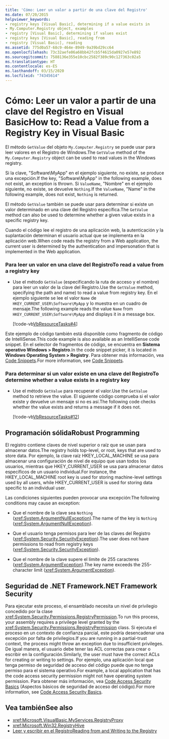 ```yaml
---
title: 'Cómo: Leer un valor a partir de una clave del Registro'
ms.date: 07/20/2015
helpviewer_keywords:
- registry keys [Visual Basic], determining if a value exists in
- My.Computer.Registry object, examples
- registry [Visual Basic], determining if values exist
- registry keys [Visual Basic], reading from
- registry [Visual Basic], reading
ms.assetid: 775d0a57-68c9-464e-8949-9a39bd29cc64
ms.openlocfilehash: 73c32aefe06a68bb42fcb5f4615da0927e57e892
ms.sourcegitcommit: 7588136e355e10cbc2582f389c90c127363c02a5
ms.translationtype: HT
ms.contentlocale: es-ES
ms.lasthandoff: 03/15/2020
ms.locfileid: "74345614"
---
```

# <a name="how-to-read-a-value-from-a-registry-key-in-visual-basic"></a><span data-ttu-id="691ca-102">Cómo: Leer un valor a partir de una clave del Registro en Visual Basic</span><span class="sxs-lookup"><span data-stu-id="691ca-102">How to: Read a Value from a Registry Key in Visual Basic</span></span>

<span data-ttu-id="691ca-103">El método `GetValue` del objeto `My.Computer.Registry` se puede usar para leer valores en el Registro de Windows.</span><span class="sxs-lookup"><span data-stu-id="691ca-103">The `GetValue` method of the `My.Computer.Registry` object can be used to read values in the Windows registry.</span></span>  
  
 <span data-ttu-id="691ca-104">Si la clave, "Software\MyApp" en el ejemplo siguiente, no existe, se produce una excepción.</span><span class="sxs-lookup"><span data-stu-id="691ca-104">If the key, "Software\MyApp" in the following example, does not exist, an exception is thrown.</span></span> <span data-ttu-id="691ca-105">Si `ValueName`, "Nombre" en el ejemplo siguiente, no existe, se devuelve `Nothing`.</span><span class="sxs-lookup"><span data-stu-id="691ca-105">If the `ValueName`,  "Name" in the following example, does not exist, `Nothing` is returned.</span></span>  
  
 <span data-ttu-id="691ca-106">El método `GetValue` también se puede usar para determinar si existe un valor determinado en una clave del Registro específica.</span><span class="sxs-lookup"><span data-stu-id="691ca-106">The `GetValue` method can also be used to determine whether a given value exists in a specific registry key.</span></span>  
  
 <span data-ttu-id="691ca-107">Cuando el código lee el registro de una aplicación web, la autenticación y la suplantación determinan el usuario actual que se implementa en la aplicación web.</span><span class="sxs-lookup"><span data-stu-id="691ca-107">When code reads the registry from a Web application, the current user is determined by the authentication and impersonation that is implemented in the Web application.</span></span>  
  
### <a name="to-read-a-value-from-a-registry-key"></a><span data-ttu-id="691ca-108">Para leer un valor en una clave del Registro</span><span class="sxs-lookup"><span data-stu-id="691ca-108">To read a value from a registry key</span></span>  
  
- <span data-ttu-id="691ca-109">Use el método `GetValue` (especificando la ruta de acceso y el nombre) para leer un valor de la clave del Registro.</span><span class="sxs-lookup"><span data-stu-id="691ca-109">Use the `GetValue` method, specifying the path and name) to read a value from registry key.</span></span> <span data-ttu-id="691ca-110">En el ejemplo siguiente se lee el valor `Name` de `HKEY_CURRENT_USER\Software\MyApp` y lo muestra en un cuadro de mensaje.</span><span class="sxs-lookup"><span data-stu-id="691ca-110">The following example reads the value `Name` from `HKEY_CURRENT_USER\Software\MyApp` and displays it in a message box.</span></span>  
  
     [!code-vb[VbResourceTasks#4](~/samples/snippets/visualbasic/VS_Snippets_VBCSharp/VbResourceTasks/VB/Class1.vb#4)]  
  
 <span data-ttu-id="691ca-111">Este ejemplo de código también está disponible como fragmento de código de IntelliSense.</span><span class="sxs-lookup"><span data-stu-id="691ca-111">This code example is also available as an IntelliSense code snippet.</span></span> <span data-ttu-id="691ca-112">En el selector de fragmentos de código, se encuentra en **Sistema operativo Windows > Registro**.</span><span class="sxs-lookup"><span data-stu-id="691ca-112">In the code snippet picker, it is located in **Windows Operating System > Registry**.</span></span> <span data-ttu-id="691ca-113">Para obtener más información, vea [Code Snippets](/visualstudio/ide/code-snippets).</span><span class="sxs-lookup"><span data-stu-id="691ca-113">For more information, see [Code Snippets](/visualstudio/ide/code-snippets).</span></span>  
  
### <a name="to-determine-whether-a-value-exists-in-a-registry-key"></a><span data-ttu-id="691ca-114">Para determinar si un valor existe en una clave del Registro</span><span class="sxs-lookup"><span data-stu-id="691ca-114">To determine whether a value exists in a registry key</span></span>  
  
- <span data-ttu-id="691ca-115">Use el método `GetValue` para recuperar el valor.</span><span class="sxs-lookup"><span data-stu-id="691ca-115">Use the `GetValue` method to retrieve the value.</span></span> <span data-ttu-id="691ca-116">El siguiente código comprueba si el valor existe y devuelve un mensaje si no es así.</span><span class="sxs-lookup"><span data-stu-id="691ca-116">The following code checks whether the value exists and returns a message if it does not.</span></span>  
  
     [!code-vb[VbResourceTasks#12](~/samples/snippets/visualbasic/VS_Snippets_VBCSharp/VbResourceTasks/VB/Class1.vb#12)]  
  
## <a name="robust-programming"></a><span data-ttu-id="691ca-117">Programación sólida</span><span class="sxs-lookup"><span data-stu-id="691ca-117">Robust Programming</span></span>  

 <span data-ttu-id="691ca-118">El registro contiene claves de nivel superior o raíz que se usan para almacenar datos.</span><span class="sxs-lookup"><span data-stu-id="691ca-118">The registry holds top-level, or root, keys that are used to store data.</span></span> <span data-ttu-id="691ca-119">Por ejemplo, la clave raíz HKEY_LOCAL_MACHINE se usa para almacenar una configuración de nivel de equipo que usan todos los usuarios, mientras que HKEY_CURRENT_USER se usa para almacenar datos específicos de un usuario individual.</span><span class="sxs-lookup"><span data-stu-id="691ca-119">For instance, the HKEY_LOCAL_MACHINE root key is used for storing machine-level settings used by all users, while HKEY_CURRENT_USER is used for storing data specific to an individual user.</span></span>  
  
 <span data-ttu-id="691ca-120">Las condiciones siguientes pueden provocar una excepción:</span><span class="sxs-lookup"><span data-stu-id="691ca-120">The following conditions may cause an exception:</span></span>  
  
- <span data-ttu-id="691ca-121">Que el nombre de la clave sea `Nothing` (<xref:System.ArgumentNullException>).</span><span class="sxs-lookup"><span data-stu-id="691ca-121">The name of the key is `Nothing` (<xref:System.ArgumentNullException>).</span></span>  
  
- <span data-ttu-id="691ca-122">Que el usuario tenga permisos para leer de las claves del Registro (<xref:System.Security.SecurityException>).</span><span class="sxs-lookup"><span data-stu-id="691ca-122">The user does not have permissions to read from registry keys (<xref:System.Security.SecurityException>).</span></span>  
  
- <span data-ttu-id="691ca-123">Que el nombre de la clave supere el límite de 255 caracteres (<xref:System.ArgumentException>).</span><span class="sxs-lookup"><span data-stu-id="691ca-123">The key name exceeds the 255-character limit (<xref:System.ArgumentException>).</span></span>  
  
## <a name="net-framework-security"></a><span data-ttu-id="691ca-124">Seguridad de .NET Framework</span><span class="sxs-lookup"><span data-stu-id="691ca-124">.NET Framework Security</span></span>  

 <span data-ttu-id="691ca-125">Para ejecutar este proceso, el ensamblado necesita un nivel de privilegio concedido por la clase <xref:System.Security.Permissions.RegistryPermission>.</span><span class="sxs-lookup"><span data-stu-id="691ca-125">To run this process, your assembly requires a privilege level granted by the <xref:System.Security.Permissions.RegistryPermission> class.</span></span> <span data-ttu-id="691ca-126">Si ejecuta el proceso en un contexto de confianza parcial, este podría desencadenar una excepción por falta de privilegios.</span><span class="sxs-lookup"><span data-stu-id="691ca-126">If you are running in a partial-trust context, the process might throw an exception due to insufficient privileges.</span></span> <span data-ttu-id="691ca-127">De igual manera, el usuario debe tener las ACL correctas para crear o escribir en la configuración.</span><span class="sxs-lookup"><span data-stu-id="691ca-127">Similarly, the user must have the correct ACLs for creating or writing to settings.</span></span> <span data-ttu-id="691ca-128">Por ejemplo, una aplicación local que tenga permiso de seguridad de acceso del código puede que no tenga permiso para el sistema operativo.</span><span class="sxs-lookup"><span data-stu-id="691ca-128">For example, a local application that has the code access security permission might not have operating system permission.</span></span> <span data-ttu-id="691ca-129">Para obtener más información, vea [Code Access Security Basics](../../../../framework/misc/code-access-security-basics.md) (Aspectos básicos de seguridad de acceso del código).</span><span class="sxs-lookup"><span data-stu-id="691ca-129">For more information, see [Code Access Security Basics](../../../../framework/misc/code-access-security-basics.md).</span></span>  
  
## <a name="see-also"></a><span data-ttu-id="691ca-130">Vea también</span><span class="sxs-lookup"><span data-stu-id="691ca-130">See also</span></span>

- <xref:Microsoft.VisualBasic.MyServices.RegistryProxy>
- <xref:Microsoft.Win32.RegistryHive>
- [<span data-ttu-id="691ca-131">Leer y escribir en el Registro</span><span class="sxs-lookup"><span data-stu-id="691ca-131">Reading from and Writing to the Registry</span></span>](../../../../visual-basic/developing-apps/programming/computer-resources/reading-from-and-writing-to-the-registry.md)
